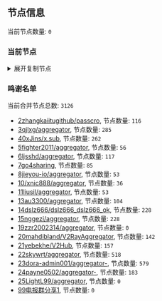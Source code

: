 
## 节点信息
当前节点数量: `0`
### 当前节点
<details>
  <summary>展开复制节点</summary>

    

</details>

### 鸣谢名单
当前合并节点总数: `3126`
- [2zhangkaiitugithub/passcro](https://github.com/zhangkaiitugithub/passcro), 节点数量: `116`
- [3qjlxg/aggregator](https://github.com/qjlxg/aggregator), 节点数量: `285`
- [40xJins/x.sub](https://github.com/0xJins/x.sub), 节点数量: `262`
- [5fighter2011/aggregator](https://github.com/fighter2011/aggregator), 节点数量: `56`
- [6ljsshd/aggregator](https://github.com/ljsshd/aggregator), 节点数量: `117`
- [7go4sharing](https://github.com/go4sharing), 节点数量: `85`
- [8jieyou-io/aggregator](https://github.com/jieyou-io/aggregator), 节点数量: `53`
- [10/xnic888/aggregator](https://github.com/xnic888/aggregator), 节点数量: `36`
- [11liusil/aggregator](https://github.com/liusil/aggregator), 节点数量: `53`
- [13au3300/aggregator](https://github.com/au3300/aggregator), 节点数量: `104`
- [14dslz666/dslz666_dslz666_ok](https://github.com/dslz666/dslz666_dslz666_ok), 节点数量: `228`
- [15nggezi/aggregator](https://github.com/nggezi/aggregator), 节点数量: `228`
- [19zzr2002314/aggregator](https://github.com/zzr2002314/aggregator), 节点数量: `0`
- [20mahdibland/V2RayAggregator](https://github.com/mahdibland/V2RayAggregator), 节点数量: `142`
- [21yebekhe/V2Hub](https://github.com/yebekhe/V2Hub), 节点数量: `157`
- [22skywrt/aggregator](https://github.com/skywrt/aggregator), 节点数量: `518`
- [23dora-admin001/aggregator-](https://github.com/dora-admin001/aggregator-), 节点数量: `579`
- [24payne0502/aggregator-](https://github.com/payne0502/aggregator-), 节点数量: `183`
- [25LightL99/aggregator](https://github.com/LightL99/aggregator), 节点数量: `0`
- [99电报群分享1](https://github.com/cdddbc/getAirport), 节点数量: `0`


